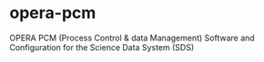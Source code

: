 # opera-pcm
OPERA PCM (Process Control & data Management) Software and Configuration for the Science Data System (SDS)


